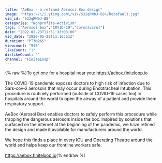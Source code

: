 ```yaml
---
title: "AeBox - a refined Aerosol Box design"
image: "https:\/\/i.ytimg.com\/vi\/532qRWbJ-B8\/hqdefault.jpg"
vid_id: "532qRWbJ-B8"
categories: "Nonprofits-Activism"
tags: ["Aerosol box","COVID-19","Coronavirus"]
date: "2022-02-23T11:51:32+03:00"
vid_date: "2020-05-22T11:16:51Z"
duration: "PT3M26S"
viewcount: "918"
likeCount: "1"
dislikeCount: ""
channel: "FiniteLoop"
---
```

{% raw %}To get one for a hospital near you: <a rel="nofollow" target="blank" href="https://aebox.finiteloop.io">https://aebox.finiteloop.io</a><br /><br />The COVID-19 pandemic exposes doctors to high risk of infection due to Sars-cov-2 aerosolis that may occur during Endotracheal Intubation. This procedure is routinely performed (outside of COVID-19 cases too) in hospitals around the world to open the airway of a patient and provide them respiratory support.<br /><br />AeBox (Aerosol Box) enables doctors to safely perform this procedure while trapping the dangerous aerosols inside the box. Inspired by solutions that surfaced on the internet at the beginning of the pandemic, we have refined the design and made it available for manufacturers around the world.<br /><br />We hope this finds a place in every ICU and Operating Theatre around the world and helps keep our frontline workers safe. <br /><br /><a rel="nofollow" target="blank" href="https://aebox.finiteloop.io">https://aebox.finiteloop.io</a>{% endraw %}

